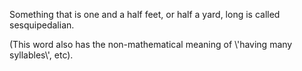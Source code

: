 Something that is one and a half feet, or half a yard, long is called
sesquipedalian.

(This word also has the non-mathematical meaning of \\'having many
syllables\\', etc).
